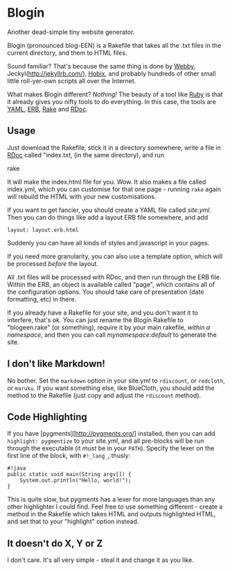 Blogín
======

Another dead-simple tiny website generator.

Blogín (pronounced blog-EEN) is a Rakefile that takes all the .txt files in
the current directory, and them to HTML files.

Sound familiar? That's because the same thing is done by
[Webby](http://webby.rubyforge.org), Jeckyl(http://jekyllrb.com/),
[Hobix](http://hobix.rubyforge.org), and probably hundreds of other small
little roll-yer-own scripts all over the Internet.

What makes Blogín different? *Nothing!* The beauty of a tool like
[Ruby](http://ruby-lang.org) is that it already gives you nifty tools to do
everything. In this case, the tools are [YAML](http://yaml.org),
[ERB](http://ruby-doc.org/stdlib/libdoc/erb/rdoc/classes/ERB.html),
[Rake](http://rake.rubyforge.org) and
[RDoc](http://rdoc.rubyforge.org/RDoc/Markup.html).

Usage
-----

Just download the Rakefile, stick it in a directory somewhere, write a file in
[RDoc](http://rdoc.rubyforge.org/RDoc/Markup.html) called "index.txt,
(in the same directory), and run

rake

It will make the index.html file for you. Wow. It also makes a file called
index.yml, which you can customise for that one page - running `rake` again
will rebuild the HTML with your new customisations.

If you want to get fancier, you should create a YAML file called _site.yml_.
Then you can do things like add a layout ERB file somewhere, and add

    layout: layout.erb.html

Suddenly you can have all kinds of styles and javascript in your pages.

If you need more granularity, you can also use a template option, which will
be processed _before_ the layout.

All .txt files will be processed with RDoc, and then run through the ERB file.
Within the ERB, an object is available called "page", which contains all of
the configuration options. You should take care of presentation (date
formatting, etc) in there.

If you already have a Rakefile for your site, and you don't want it to
interfere, that's ok. You can just rename the Blogín Rakefile to
"blogeen.rake" (or something), require it by your main rakefile, *within a
namespace*, and then you can call *mynamespace:default* to generate the
site.

I don't like Markdown!
----------------------

No bother. Set the `markdown` option in your site.yml to `rdiscount`, or
`redcloth`, or `maruku`. If you want something else, like BlueCloth, you
should add the method to the Rakefile (just copy and adjust the `rdiscount`
method).

Code Highlighting
-----------------

If you have [pygments][http://pygments.org/] installed, then you can add
`highlight: pygmentize` to your site.yml, and all pre-blocks will be run
through the executable (it _must_ be in your `PATH`). Specify the lexer on the
first line of the block, with `#!_lang_`, thusly:


    #!java
    public static void main(String argv[]) {
        System.out.println("Hello, world!");
    }

This is quite slow, but pygments has a lexer for more languages than any other
highlighter I could find. Feel free to use something different - create a
method in the Rakefile which takes HTML and outputs highlighted HTML, and set
that to your "highlight" option instead.

It doesn't do X, Y or Z
-----------------------

I don't care. It's all very simple - steal it and change it as you like.
